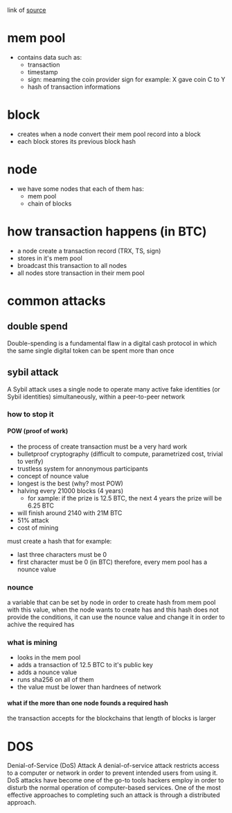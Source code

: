 link of [source](https://www.youtube.com/playlist?list=PL-tKrPVkKKE1gLxAL-56H-XR-fTapqofC)



# mem pool
- contains data such as:
    - transaction
    - timestamp
    - sign: meaming the coin provider sign for example: X gave coin C to Y
    - hash of transaction informations

# block
- creates when a node convert their mem pool record into a block
- each block stores its previous block hash



# node
- we have some nodes that each of them has:
    - mem pool
    - chain of blocks

# how transaction happens (in BTC)
- a node create a transaction record (TRX, TS, sign)
- stores in it's mem pool
- broadcast this transaction to all nodes
- all nodes store transaction in their mem pool

 
# common attacks

## double spend
Double-spending is a fundamental flaw in a digital cash protocol in which the same single digital token can be spent more than once

## sybil attack
A Sybil attack uses a single node to operate many active fake identities (or Sybil identities) simultaneously, within a peer-to-peer network

### how to stop it
#### POW (proof of work)
- the process of create transaction must be a very hard work
- bulletproof cryptography (difficult to compute, parametrized cost, trivial to verify)
- trustless system for annonymous participants
- concept of nounce value
- longest is the best (why? most POW)
- halving every 21000 blocks (4 years)
  - for xample: if the prize is 12.5 BTC, the next 4 years the prize will be 6.25 BTC
- will finish around 2140 with 21M BTC
- 51% attack
- cost of mining

must create a hash that for example:
- last three characters must be 0
- first character must be 0 (in BTC)
therefore, every mem pool has a nounce value

### nounce
a variable that can be set by node in order to create hash from mem pool
with this value, when the node wants to create has and this hash does not provide
the conditions, it can use the nounce value and change it in order to achive the required has

### what is mining
- looks in the mem pool
- adds a transaction of 12.5 BTC to it's public key
- adds a nounce value
- runs sha256 on all of them
- the value must be lower than hardnees of network

#### what if the more than one node founds a required hash
the transaction accepts for the blockchains that length of blocks is larger




# DOS
Denial-of-Service (DoS) Attack 
A denial-of-service attack restricts access to a computer or network in order to prevent intended users from using it. DoS attacks have become one of the go-to tools hackers employ in order to disturb the normal operation of computer-based services. One of the most effective approaches to completing such an attack is through a distributed approach. 